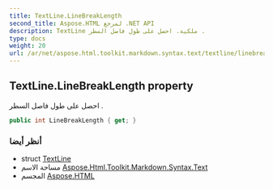```yaml
---
title: TextLine.LineBreakLength
second_title: Aspose.HTML لمرجع .NET API
description: TextLine ملكية. احصل على طول فاصل السطر .
type: docs
weight: 20
url: /ar/net/aspose.html.toolkit.markdown.syntax.text/textline/linebreaklength/
---
```

## TextLine.LineBreakLength property

احصل على طول فاصل السطر .

```csharp
public int LineBreakLength { get; }
```

### أنظر أيضا

* struct [TextLine](../)
* مساحة الاسم [Aspose.Html.Toolkit.Markdown.Syntax.Text](../../textline/)
* المجسم [Aspose.HTML](../../../)


